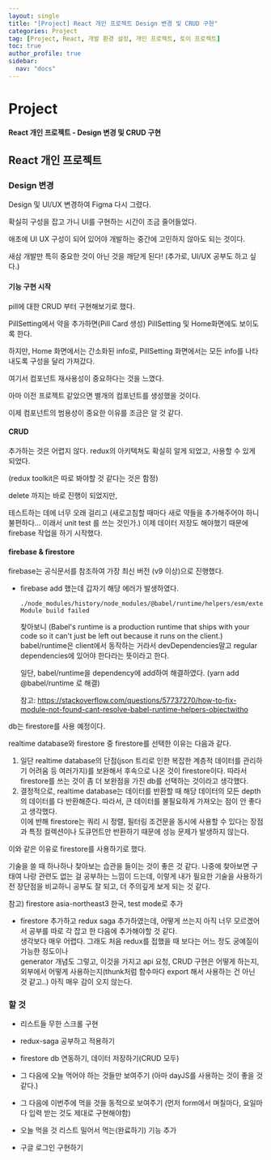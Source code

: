 ```yaml
---
layout: single
title: "[Project] React 개인 프로젝트 Design 변경 및 CRUD 구현"
categories: Project
tag: [Project, React, 개발 환경 설정, 개인 프로젝트, 토이 프로젝트]
toc: true
author_profile: true
sidebar:
  nav: "docs"
---
```


# Project

**React 개인 프로젝트 - Design 변경 및 CRUD 구현**

## React 개인 프로젝트

### Design 변경

Design 및 UI/UX 변경하여 Figma 다시 그렸다.

확실히 구성을 잡고 가니 UI를 구현하는 시간이 조금 줄어들었다.

애초에 UI UX 구성이 되어 있어야 개발하는 중간에 고민하지 않아도 되는 것이다.

새삼 개발만 특히 중요한 것이 아닌 것을 깨닫게 된다! (추가로, UI/UX 공부도 하고 싶다.)

#### 기능 구현 시작

pill에 대한 CRUD 부터 구현해보기로 했다.

PillSetting에서 약을 추가하면(Pill Card 생성) PillSetting 및 Home화면에도 보이도록 한다.

하지만, Home 화면에서는 간소화된 info로, PillSetting 화면에서는 모든 info를 나타내도록 구성을 달리 가져갔다.

여기서 컴포넌트 재사용성이 중요하다는 것을 느꼈다.

아마 이전 프로젝트 같았으면 별개의 컴포넌트를 생성했을 것이다.

이제 컴포넌트의 범용성이 중요한 이유를 조금은 알 것 같다.

#### CRUD

추가하는 것은 어렵지 않다. redux의 아키텍쳐도 확실히 알게 되었고, 사용할 수 있게 되었다.

(redux toolkit은 따로 봐야할 것 같다는 것은 함정)

delete 까지는 바로 진행이 되었지만,

테스트하는 데에 너무 오래 걸리고 (새로고침할 때마다 새로 약들을 추가해주어야 하니 불편하다... 이래서 unit test 를 쓰는 것인가.)
이제 데이터 저장도 해야했기 때문에 firebase 작업을 하기 시작했다.

#### firebase & firestore

firebase는 공식문서를 참조하여 가장 최신 버전 (v9 이상)으로 진행했다.

- firebase add 했는데 갑자기 해당 에러가 발생하였다.

  ```
  ./node_modules/history/node_modules/@babel/runtime/helpers/esm/extends.js Module build failed
  ```

  찾아보니 (Babel's runtime is a production runtime that ships with your code so it can't just be left out because it runs on the client.)
  babel/runtime은 client에서 동작하는 거라서 devDependencies말고 regular dependencies에 있어야 한다라는 뜻이라고 한다.

  일단, babel/runtime을 dependency에 add하여 해결하였다. (yarn add @babel/runtime 로 해결)

  참고: https://stackoverflow.com/questions/57737270/how-to-fix-module-not-found-cant-resolve-babel-runtime-helpers-objectwitho

db는 firestore를 사용 예정이다.

realtime database와 firestore 중 firestore를 선택한 이유는 다음과 같다.

1. 일단 realtime database의 단점(json 트리로 인한 복잡한 계층적 데이터를 관리하기 어려움 등 여러가지)를 보완해서 후속으로 나온 것이 firestore이다. 따라서 firestore를 쓰는 것이 좀 더 보완점을 가진 db를 선택하는 것이라고 생각했다.
2. 결정적으로, realtime database는 데이터를 반환할 때 해당 데이터의 모든 depth의 데이터를 다 반환해준다. 따라서, 큰 데이터를 불필요하게 가져오는 점이 안 좋다고 생각했다.
   <br> 이에 반해 firestore는 쿼리 시 정렬, 필터링 조건문을 동시에 사용할 수 있다는 장점과 특정 컬렉션이나 도큐먼트만 반환하기 때문에 성능 문제가 발생하지 않는다.

이와 같은 이유로 firestore를 사용하기로 했다.

기술을 쓸 때 하나하나 찾아보는 습관을 들이는 것이 좋은 것 같다. 나중에 찾아보면 구태여 나랑 관련도 없는 걸 공부하는 느낌이 드는데, 이렇게 내가 필요한 기술을 사용하기 전 장단점을 비교하니 공부도 잘 되고, 더 주의깊게 보게 되는 것 같다.

참고) firestore asia-northeast3 한국, test mode로 추가

- firestore 추가하고 redux saga 추가하였는데, 어떻게 쓰는지 아직 너무 모르겠어서 공부를 따로 각 잡고 한 다음에 추가해야할 것 같다.
  <br>생각보다 매우 어렵다. 그래도 처음 redux를 접했을 때 보다는 어느 정도 궁예질이 가능한 정도이나
  <br>generator 개념도 그렇고, 이것을 가지고 api 요청, CRUD 구현은 어떻게 하는지, 외부에서 어떻게 사용하는지(thunk처럼 함수마다 export 해서 사용하는 건 아닌 것 같고..) 아직 매우 감이 오지 않는다.

### 할 것

- 리스트들 무한 스크롤 구현

- redux-saga 공부하고 적용하기

- firestore db 연동하기, 데이터 저장하기(CRUD 모두)

- 그 다음에 오늘 먹어야 하는 것들만 보여주기 (아마 dayJS를 사용하는 것이 좋을 것 같다.)

- 그 다음에 이번주에 먹을 것들 동적으로 보여주기 (먼저 form에서 며칠마다, 요일마다 입력 받는 것도 제대로 구현해야함)

- 오늘 먹을 것 리스트 밀어서 먹는(완료하기) 기능 추가

- 구글 로그인 구현하기
